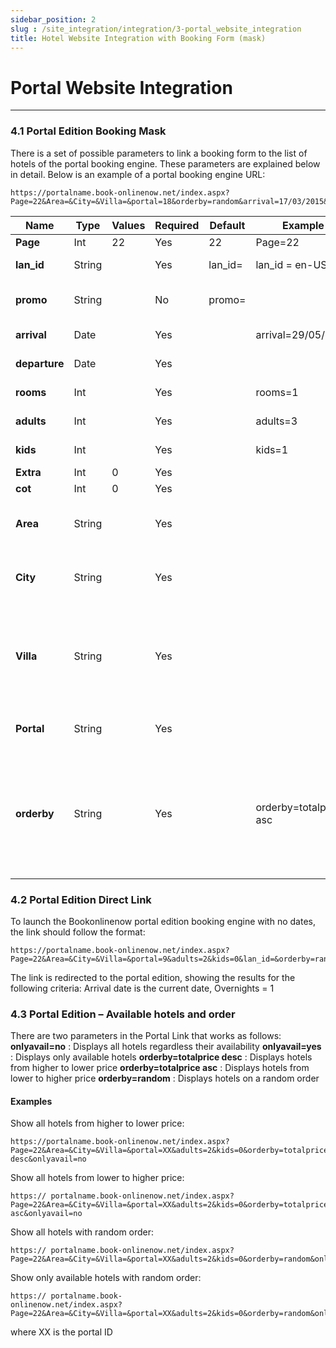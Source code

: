 ```yaml
---
sidebar_position: 2
slug : /site_integration/integration/3-portal_website_integration
title: Hotel Website Integration with Booking Form (mask)
---
```

# Portal Website Integration
---

### 4.1 Portal Edition Booking Mask

There is a set of possible parameters to link a booking form to the list of hotels of the
portal booking engine. These parameters are explained below in detail.
Below is an example of a portal booking engine URL:
```
https://portalname.book-onlinenow.net/index.aspx?Page=22&Area=&City=&Villa=&portal=18&orderby=random&arrival=17/03/2015&departure=18/03/2015&adults=2&kids=
```

| **Name**       | **Type**    | **Values**    | **Required** | **Default**    | **Example**            | **Notes**                                                                                                  |
|----------------|-------------|---------------|--------------|----------------|------------------------|------------------------------------------------------------------------------------------------------------|
| **Page**       | Int         | 22            | Yes          | 22             | Page=22                | Fixed value                                                                                                |
| **lan_id**     | String      |               | Yes          | lan_id=        | lan_id = en-US         | Selected Language                                                                                          |
| **promo**      | String      |               | No           | promo=         |                        | Promo Code or Agent Code                                                                                   |
| **arrival**    | Date        |               | Yes          |                | arrival=29/05/2013     | Format <br/>dd/MM/yyyy                                                                                      |
| **departure**  | Date        |               | Yes          |                |                        | Format <br/>dd/MM/yyyy                                                                                      |
| **rooms**      | Int         |               | Yes          |                | rooms=1                | Number of Rooms                                                                                            |
| **adults**     | Int         |               | Yes          |                | adults=3               | Number of Adults                                                                                           |
| **kids**       | Int         |               | Yes          |                | kids=1                 | Number of Children                                                                                         |
| **Extra**      | Int         | 0             | Yes          |                |                        | Fixed value                                                                                                |
| **cot**        | Int         | 0             | Yes          |                |                        | Fixed value                                                                                                |
| **Area**       | String      |               | Yes          |                |                        | Area, acts as a filter leave empty for all areas                                                           |
| **City**       | String      |               | Yes          |                |                        | City, acts as a filter leave empty for all cities                                                          |
| **Villa**      | String      |               | Yes          |                |                        | Hotel name, acts as a filter for selected hotel - Leave empty for all hotels                               |
| **Portal**     | String      |               | Yes          |                |                        | Portal ID – unique fixed value                                                                             |
| **orderby**    | String      |               | Yes          |                | orderby=totalprice asc | Possible values: totalprice, random, stars <br/>Default is “random”<br/>Asc or Desc can be used in ordering. |

### 4.2 Portal Edition Direct Link

To launch the Bookonlinenow portal edition booking engine with no dates, the link
should follow the format:
```
https://portalname.book-onlinenow.net/index.aspx?Page=22&Area=&City=&Villa=&portal=9&adults=2&kids=0&lan_id=&orderby=random
```

The link is redirected to the portal edition, showing the results for the following
criteria:
Arrival date is the current date, Overnights = 1

### 4.3 Portal Edition – Available hotels and order

There are two parameters in the Portal Link that works as follows:
**onlyavail=no** : Displays all hotels regardless their availability
**onlyavail=yes** : Displays only available hotels
**orderby=totalprice desc** : Displays hotels from higher to lower price
**orderby=totalprice asc** : Displays hotels from lower to higher price
**orderby=random** : Displays hotels on a random order

#### Examples

Show all hotels from higher to lower price:
```
https://portalname.book-onlinenow.net/index.aspx?Page=22&Area=&City=&Villa=&portal=XX&adults=2&kids=0&orderby=totalprice desc&onlyavail=no
```

Show all hotels from lower to higher price:
```
https:// portalname.book-onlinenow.net/index.aspx?Page=22&Area=&City=&Villa=&portal=XX&adults=2&kids=0&orderby=totalprice asc&onlyavail=no
```

Show all hotels with random order:
```
https:// portalname.book-onlinenow.net/index.aspx?Page=22&Area=&City=&Villa=&portal=XX&adults=2&kids=0&orderby=random&onlyavail=no
```

Show only available hotels with random order:
```
https:// portalname.book-
onlinenow.net/index.aspx?Page=22&Area=&City=&Villa=&portal=XX&adults=2&kids=0&orderby=random&onlyavail=yes
```

where XX is the portal ID